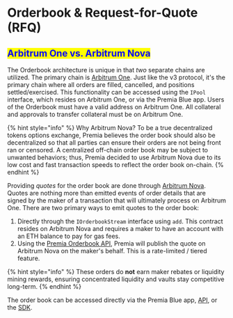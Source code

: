 # Orderbook & Request-for-Quote (RFQ)

## <mark style="color:blue;">Arbitrum One vs. Arbitrum Nova</mark>

The Orderbook architecture is unique in that _two_ separate chains are utilized. The primary chain is [Arbitrum One](https://arbitrum.io/). Just like the v3 protocol, it's the primary chain where all orders are filled, cancelled, and positions settled/exercised.   This functionality can be accessed using the `IPool` interface, which resides on Arbitrum One, or via the Premia Blue app. Users of the Orderbook must have a valid address on Arbitrum One. All collateral and approvals to transfer collateral must be on Arbitrum One.&#x20;

{% hint style="info" %}
Why Arbitrum Nova? To be a true decentralized tokens options exchange, Premia believes the order book should also be decentralized so that all parties can ensure their orders are not being front ran or censored. A centralized off-chain order book may be subject to unwanted behaviors; thus, Premia decided to use Arbitrum Nova due to its low cost and fast transaction speeds to reflect the order book on-chain.
{% endhint %}

Providing _quotes_ for the order book are done through [Arbitrum Nova](https://nova.arbitrum.io/).  Quotes are nothing more than emitted events of order details that are signed by the maker of a transaction that will ultimately process on Arbitrum One.   There are two primary ways to emit quotes to the order book:

1. Directly through the `IOrderbookStream` interface using `add`.  This contract resides on Arbitrum Nova and requires a maker to have an account with an ETH balance to pay for gas fees. &#x20;
2. Using the [Premia Orderbook API](../../developer-center/apis/orderbook-api/),  Premia will publish the quote on Arbitrum Nova on the maker's behalf.   This is a rate-limited / tiered feature.

{% hint style="info" %}
These orders do **not** earn maker rebates or liquidity mining rewards, ensuring concentrated liquidity and vaults stay competitive long-term.
{% endhint %}

The order book can be accessed directly via the Premia Blue app, [API](../../developer-center/apis/orderbook-api/), or the [SDK](broken-reference). &#x20;
